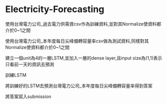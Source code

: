# Electricity-Forecasting

使用台灣電力公司_過去電力供需資csv作為訓練資料,並對其Normalize使資料都介於0~1之間

使用台灣電力公司_本年度每日尖峰備轉容量率csv做為測試資料,同樣對其Normalize使資料都介於0~1之間

建立一個unit為4的一層LSTM,並加入一層的dense layer,且input size為(1,1)表示只看前一天的資訊去預測

訓練LSTM

將訓練好的LSTM去預測台灣電力公司_本年度每日尖峰備轉容量率得到答案

將答案寫入submission
